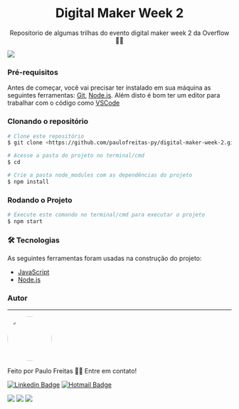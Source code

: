 <h1 align="center">Digital Maker Week 2</h1>

<p align="center">Repositorio de algumas trilhas do evento digital maker week 2 da Overflow 🐱‍💻</p>

![](https://paulofreitasdev.files.wordpress.com/2021/07/photo_2021-07-16_13-14-38.jpg)

</div>

### Pré-requisitos

Antes de começar, você vai precisar ter instalado em sua máquina as seguintes ferramentas:
[Git](https://git-scm.com), [Node.js](https://nodejs.org/en/).
Além disto é bom ter um editor para trabalhar com o código como [VSCode](https://code.visualstudio.com/)

### Clonando o repositório

```bash
# Clone este repositório
$ git clone <https://github.com/paulofreitas-py/digital-maker-week-2.git>

# Acesse a pasta do projeto no terminal/cmd
$ cd 

# Crie a pasta node_modules com as dependências do projeto
$ npm install
```

### Rodando o Projeto

```bash
# Execute este comando no terminal/cmd para executar o projeto
$ npm start
```

### 🛠 Tecnologias

As seguintes ferramentas foram usadas na construção do projeto:

- [JavaScript](https://www.javascript.com/)
- [Node.js](https://nodejs.org/en/)

### Autor

---

 <img style="border-radius: 50%;" src="https://avatars.githubusercontent.com/u/42820569?v=4" width="100px;" alt=""/>
 <br />

Feito por Paulo Freitas 👋🏽 Entre em contato!

[![Linkedin Badge](https://img.shields.io/badge/-Paulo-blue?style=flat-square&logo=Linkedin&logoColor=white&link=https://www.linkedin.com/in/paulofreitas-py/)](https://www.linkedin.com/in/paulofreitas-py/)
[![Hotmail Badge](https://img.shields.io/badge/-Outlook-0078D4?style=flat-square&logo=microsoft-outlook&logoColor=white&link=mailto:paulofreitas.me@outlook.com)](mailto:paulofreitas.me@outlook.com)

![](https://img.shields.io/github/stars/paulofreitas-py/digital-maker-week-2)
![](https://img.shields.io/github/forks/paulofreitas-py/digital-maker-week-2)
![](https://img.shields.io/github/issues/paulofreitas-py/digital-maker-week-2)